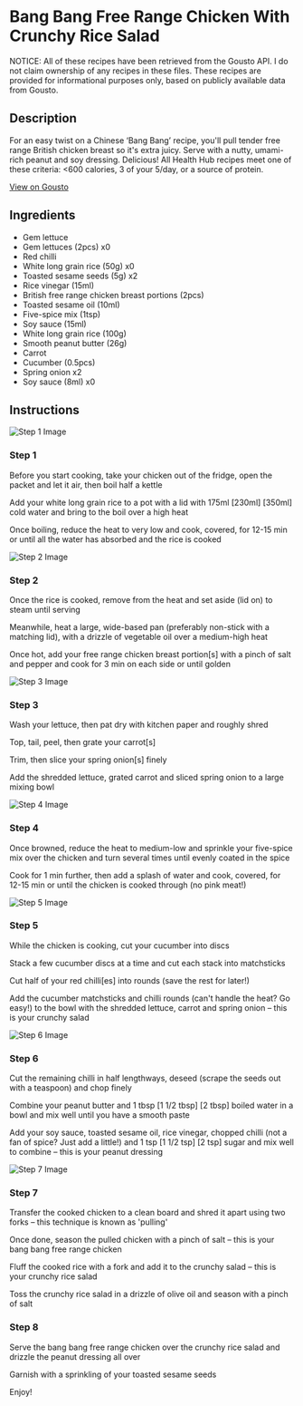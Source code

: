 # Bang Bang Free Range Chicken With Crunchy Rice Salad

NOTICE: All of these recipes have been retrieved from the Gousto API. I do not claim ownership of any recipes in these files. These recipes are provided for informational purposes only, based on publicly available data from Gousto.

## Description

For an easy twist on a Chinese ‘Bang Bang’ recipe, you'll pull tender free range British chicken breast so it's extra juicy. Serve with a nutty, umami-rich peanut and soy dressing. Delicious! All Health Hub recipes meet one of these criteria: <600 calories, 3 of your 5/day, or a source of protein.

[View on Gousto](https://www.gousto.co.uk/recipes/cookbook/bang-bang-free-range-chicken-with-crunchy-rice-salad)

## Ingredients

- Gem lettuce
- Gem lettuces (2pcs) x0
- Red chilli
- White long grain rice (50g) x0
- Toasted sesame seeds (5g) x2
- Rice vinegar (15ml)
- British free range chicken breast portions (2pcs)
- Toasted sesame oil (10ml)
- Five-spice mix (1tsp)
- Soy sauce (15ml)
- White long grain rice (100g)
- Smooth peanut butter (26g)
- Carrot
- Cucumber (0.5pcs)
- Spring onion x2
- Soy sauce (8ml) x0

## Instructions

![Step 1 Image](https://production-media.gousto.co.uk/cms/recipe-step-image/1009.-step-1-x200.jpg)

### Step 1

Before you start cooking, take your chicken out of the fridge, open the packet and let it air, then boil half a kettle

Add your white long grain rice to a pot with a lid with 175ml <span class="text-purple">[230ml]<span class="text-danger"> </span>[350ml] </span>cold water and bring to the boil over a high heat

Once boiling, reduce the heat to very low and cook, covered, for 12-15 min or until all the water has absorbed and the rice is cooked

![Step 2 Image](https://production-media.gousto.co.uk/cms/recipe-step-image/Step-2-1635764948230-x200.jpg)

### Step 2

Once the rice is cooked, remove from the heat and set aside (lid on) to steam until serving

Meanwhile, heat a large, wide-based pan (preferably non-stick with a matching lid), with a drizzle of vegetable oil over a medium-high heat

Once hot, add your free range chicken breast portion[s] with a pinch of salt and pepper and cook for 3 min on each side or until golden

![Step 3 Image](https://production-media.gousto.co.uk/cms/recipe-step-image/1009.-step-3-x200.jpg)

### Step 3

Wash your lettuce, then pat dry with kitchen paper and roughly shred

Top, tail, peel, then grate your carrot[s]

Trim, then slice your spring onion[s] finely

Add the shredded lettuce, grated carrot and sliced spring onion to a large mixing bowl

![Step 4 Image](https://production-media.gousto.co.uk/cms/recipe-step-image/Step-4-1635764952740-x200.jpg)

### Step 4

Once browned, reduce the heat to medium-low and sprinkle your five-spice mix over the chicken and turn several times until evenly coated in the spice

Cook for 1 min further, then add a splash of water and cook, covered, for 12-15 min or until the chicken is cooked through (no pink meat!)

![Step 5 Image](https://production-media.gousto.co.uk/cms/recipe-step-image/1009.-step-5-x200.jpg)

### Step 5

While the chicken is cooking, cut your cucumber into discs

Stack a few cucumber discs at a time and cut each stack into matchsticks

Cut half of your red chilli[es] into rounds (save the rest for later!)

Add the cucumber matchsticks and chilli rounds (can't handle the heat? Go easy!) to the bowl with the shredded lettuce, carrot and spring onion – this is your crunchy salad

![Step 6 Image](https://production-media.gousto.co.uk/cms/recipe-step-image/1009.-step-6-x200.jpg)

### Step 6

Cut the remaining chilli in half lengthways, deseed (scrape the seeds out with a teaspoon) and chop finely

Combine your peanut butter and 1 tbsp <span class="text-purple">[1 1/2 tbsp]</span> <span class="text-danger">[2 tbsp]</span> boiled water in a bowl and mix well until you have a smooth paste

Add your soy sauce, toasted sesame oil, rice vinegar, chopped chilli (not a fan of spice? Just add a little!) and 1 tsp <span class="text-purple">[1 1/2 tsp]</span> <span class="text-danger">[2 tsp]</span> sugar and mix well to combine – this is your peanut dressing

![Step 7 Image](https://production-media.gousto.co.uk/cms/recipe-step-image/1009.-step-7-x200.jpg)

### Step 7

Transfer the cooked chicken to a clean board and shred it apart using two forks – this technique is known as 'pulling'

Once done, season the pulled chicken with a pinch of salt – this is your bang bang free range chicken

Fluff the cooked rice with a fork and add it to the crunchy salad – this is your crunchy rice salad

Toss the crunchy rice salad in a drizzle of olive oil and season with a pinch of salt

### Step 8

Serve the bang bang free range chicken over the crunchy rice salad and drizzle the peanut dressing all over

Garnish with a sprinkling of your toasted sesame seeds

Enjoy!

